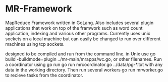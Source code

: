 # MR-Framework
MapReduce Framework written in GoLang. Also includes several plugin applications that work on top of the framwork such as word count application, indexing and various other programs. Currently uses unix sockets on a local machine but can easily be changed to run over different machines using tcp sockets. 

designed to be compiled and run from the command line. in Unix use go build -buildmode=plugin ../mr-main/mrapps/wc.go, or other filenames. Run a coordinator using go run go run mrcoordinator.go ../data/pg-*.txt with any data in the working directory. Then run several workers go run mrworker.go <pluginFileName> to recieve tasks from the coordinator. 
